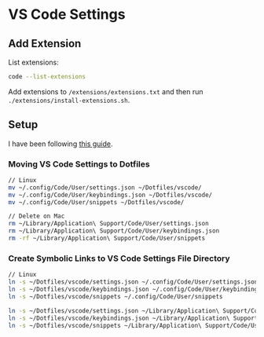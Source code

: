 # VS Code Settings

## Add Extension

List extensions:

```sh
code --list-extensions
```

Add extensions to `/extensions/extensions.txt` and then run `./extensions/install-extensions.sh`.

## Setup

I have been following [this guide](https://pawelgrzybek.com/sync-vscode-settings-and-snippets-via-dotfiles-on-github/).

### Moving VS Code Settings to Dotfiles

```sh
// Linux
mv ~/.config/Code/User/settings.json ~/Dotfiles/vscode/
mv ~/.config/Code/User/keybindings.json ~/Dotfiles/vscode/ 
mv ~/.config/Code/User/snippets ~/Dotfiles/vscode/ 
```

```sh
// Delete on Mac
rm ~/Library/Application\ Support/Code/User/settings.json
rm ~/Library/Application\ Support/Code/User/keybindings.json
rm -rf ~/Library/Application\ Support/Code/User/snippets
```

### Create Symbolic Links to VS Code Settings File Directory

```sh
// Linux
ln -s ~/Dotfiles/vscode/settings.json ~/.config/Code/User/settings.json
ln -s ~/Dotfiles/vscode/keybindings.json ~/.config/Code/User/keybindings.json
ln -s ~/Dotfiles/vscode/snippets ~/.config/Code/User/snippets
```

```sh
ln -s ~/Dotfiles/vscode/settings.json ~/Library/Application\ Support/Code/User/settings.json
ln -s ~/Dotfiles/vscode/keybindings.json ~/Library/Application\ Support/Code/User/keybindings.json
ln -s ~/Dotfiles/vscode/snippets ~/Library/Application\ Support/Code/User/snippets
```
